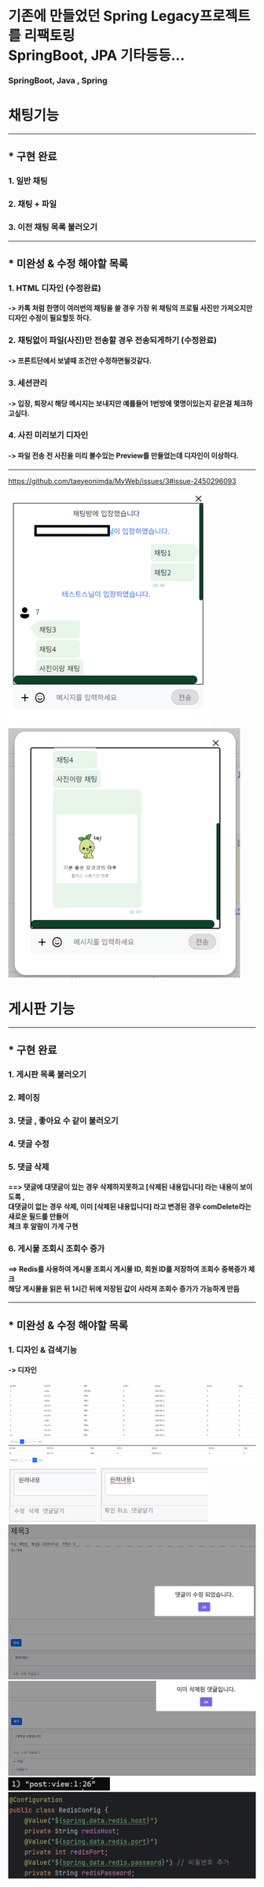 # 기존에 만들었던 Spring Legacy프로젝트를 리팩토링 </br> SpringBoot, JPA 기타등등...
### SpringBoot, Java , Spring
###

# 채팅기능
***
## * 구현 완료  
### 1. 일반 채팅
### 2. 채팅 + 파일
### 3. 이전 채팅 목록 불러오기 
***
## * 미완성 & 수정 해야할 목록

### 1. HTML 디자인 (수정완료)
#### -> 카톡 처럼 한명이 여러번의 채팅을 쓸 경우 가장 위 채팅의 프로필 사진만 가져오지만 </br> 디자인 수정이 필요할듯 하다. 

### 2. 채팅없이 파일(사진)만 전송할 경우 전송되게하기 (수정완료)
#### -> 프론트단에서 보낼때 조건만 수정하면될것같다.

### 3. 세션관리 
#### -> 입장, 퇴장시 해당 메시지는 보내지만 예를들어 1번방에 몇명이있는지 같은걸 체크하고싶다.

### 4. 사진 미리보기 디자인
#### -> 파일 전송 전 사진을 미리 볼수있는 Preview를 만들었는데 디자인이 이상하다.

***



https://github.com/taeyeonimda/MyWeb/issues/3#issue-2450296093

<img src="./src/main/resources/gitImage/chat1.jpg">
<img src="./src/main/resources/gitImage/chat2.jpg">

# 게시판 기능
***
## * 구현 완료
### 1. 게시판 목록 불러오기
### 2. 페이징
### 3. 댓글 , 좋아요 수 같이 불러오기
### 4. 댓글 수정
### 5. 댓글 삭제
#### ==> 댓글에 대댓글이 있는 경우 삭제하지못하고 [삭제된 내용입니다] 라는 내용이 보이도록 ,<br> 대댓글이 없는 경우 삭제, 이미 [삭제된 내용입니다] 라고 변경된 경우 comDelete라는 새로운 필드를 만들어 <br> 체크 후 알람이 가게 구현
### 6. 게시물 조회시 조회수 증가
#### ==> Redis를 사용하여 게시물 조회시 게시물 ID, 회원 ID를 저장하여 조회수 중복증가 체크 <br> 해당 게시물을 읽은 뒤 1시간 뒤에 저장된 값이 사라져 조회수 증가가 가능하게 만듬

***
## * 미완성 & 수정 해야할 목록

### 1. 디자인 & 검색기능
#### -> 디자인


<img src="./src/main/resources/gitImage/board1.jpg">
<img src="./src/main/resources/gitImage/board2.jpg">
<img src="./src/main/resources/gitImage/commentModi1.jpg">
<img src="./src/main/resources/gitImage/commentModi2.jpg">
<img src="./src/main/resources/gitImage/commentModi3.jpg">
<img src="./src/main/resources/gitImage/commentDel.jpg">
<img src="./src/main/resources/gitImage/redis.jpg">
<img src="./src/main/resources/gitImage/redis2.jpg">